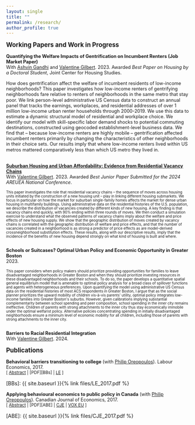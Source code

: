 ```yaml
---
layout: single
title: ""
permalink: /research/
author_profile: true
---
```


<span style="font-size:1.2em;">**Working Papers and Work in Progress**</span>

<span style="font-size:.9em;">**Quantifying the Welfare Impacts of Gentrification on Incumbent Renters (Job Market Paper)**</span>
<br/>
<span style="font-size:.9em; margin-top: -5px;">With [Ashvin Gandhi](https://www.anderson.ucla.edu/faculty-and-research/strategy/faculty/gandhi) and [Valentine Gilbert](https://valentinegilbert.github.io/). 2023. Awarded *Best Paper on Housing by a Doctoral Student*, Joint Center for Housing Studies.</span>
<br/>

<div style="font-size: .9em; line-height: 1.2;">
How does gentrification affect the welfare of incumbent residents of low-income neighborhoods? This paper investigates how low-income renters of gentrifying neighborhoods fare relative to renters of neighborhoods in the same metro that stay poor. We link person-level administrative US Census data to construct an annual panel that tracks the earnings, workplaces, and residential addresses of over 1 million low-income urban renter households through 2000-2019. We use this data to estimate a dynamic structural model of residential and workplace choice. We identify our model with skill-specific labor demand shocks to potential commuting destinations, constructed using geocoded establishment-level business data. We find that – because low-income renters are highly mobile – gentrification affected incumbent renters primarily by changing the characteristics of other neighborhoods in their choice sets. Our results imply that where low-income renters lived within US metros mattered comparatively less than which US metro they lived in. 
  <br><br/>
</div>

<span style="font-size:.9em;">**[Suburban Housing and Urban Affordability: Evidence from Residential Vacancy Chains](https://valentinegilbert.github.io/files/gilbert_jmp.pdf)**</span>
<br/>
<span style="font-size:.9em; margin-top: -5px;">With [Valentine Gilbert](https://valentinegilbert.github.io/). 2023. Awarded *Best Junior Paper Submitted for the 2024 AREUEA National Conference*.</span>
<br/>

<span style="font-size:.7em;">
This paper investigates the role that residential vacancy chains – the sequence of moves across housing units initiated by the construction of a new housing unit – play in linking different housing submarkets. We focus in particular on how the market for suburban single-family homes affects the market for dense urban housing in multifamily buildings. Using administrative data on the residential histories of the U.S. population, we describe the distribution of vacancies created by different kinds of new housing. A key finding is that vacancy chains end quickly, with 90% ending within three rounds of moves. We then conduct a simulation exercise to understand what the observed patterns of vacancy chains imply about the welfare and price effects of new housing supply. We show that the geographic distribution of moves created by vacancy chains is correlated with the geographic distribution of welfare and price effects, and that the number of vacancies created in a neighborhood is as strong a predictor of price effects as are model-derived crossneighborhood substitution effects. These results, along with our descriptive results, imply that the incidence of the benefits of new housing depend strongly on what kind of housing is built and where.
<br><br/>
</span>

<span style="font-size:.9em;">**Schools or Suitcases? Optimal Urban Policy and Economic Opportunity in Greater Boston**</span>
<br/>
<span style="font-size:.9em; margin-top: -5px;">2023.</span>
<br/>

<span style="font-size:.7em;">
This paper considers when policy makers should prioritize providing opportunities for families to leave disadvantaged neighborhoods in Greater Boston and when they should prioritize investing resources in these disadvantaged neighborhoods and their schools. To do so, the paper develops a quantitative spatial general equilibrium model that is amenable to optimal policy analysis for a broad class of spillover functions and agents with heterogeneous preferences. Upon quantifying the model using administrative US Census data on the residential histories of most ACS respondents in Greater Boston, I argue that as the social planner prioritizes the upward mobility of children vis-à-vis parents' utility, optimal policy integrates low-income families into Greater Boston's suburbs. However, given calibrations implying substantial complementarity between school spending and peer composition, school spending in the inner city remains ineffective. Children of parents with strong attachments to the inner city thus stay economically immobile under the optimal welfarist policy. Alternative policies concentrating spending in initially disadvantaged neighborhoods ensure a minimum level of economic mobility for all children, including those of parents with strong attachments to the inner city.
<br><br/>
</span>

<span style="font-size:.9em;">**Barriers to Racial Residential Integration**</span>
<br/>
<span style="font-size:.9em; margin-top: -5px;">With [Valentine Gilbert](https://valentinegilbert.github.io/). 2024.</span>
<br/>

<span style="font-size:1.2em;">**Publications**</span>

<span style="font-size:.9em;">**Behavioral barriers transitioning to college** (with [Philip Oreopoulos](https://oreopoulos.faculty.economics.utoronto.ca/)). Labour Economics, 2017.</span>
<br/>
<small>[ <a href="#/" onclick="visib('BBs')">Abstract</a> | [PDF][BBs] | [LE][BBs_LE] ]</small>

<div id="BBs" style="display: none; text-align: justify; line-height: 1.2;">
  <small>
    This paper presents a review of mostly experimental evidence demonstrating the potential usefulness of simplifying the college admission and enrollment process. Seemingly small differences in the process of students transitioning to college often determine whether some matriculate or not. Behavioral models that imply the possibility of sub-optimal long-run outcomes may be needed to better explain these results. We argue that the model which fits the results best is one where some students are inattentive to their college possibilities and therefore let opportunity slip by. Making the process to get to college easier and more salient helps offset this inattentiveness and prevents some exiting high school from falling through the cracks.
  </small>
  <br><br/>
</div>

[BBs]: {{ site.baseurl }}{% link files/LE_2017.pdf %}

[BBs_LE]: https://www.sciencedirect.com/science/article/pii/S0927537117300556

<span style="font-size:.9em;">**Applying behavioural economics to public policy in Canada** (with [Philip Oreopoulos](https://oreopoulos.faculty.economics.utoronto.ca/)). Canadian Journal of Economics, 2017.</span>
<br/>
<small>[ <a href="#/" onclick="visib('ABE')">Abstract</a> | [PDF][ABE] | [CJE][ABE_CJE] | [VOX EU][ABE_VOX] ]</small>

<div id="ABE" style="display: none; text-align: justify; line-height: 1.2;">
  <small>
    Behavioural economics incorporates ideas from psychology, sociology and neuroscience to better predict how individuals make long-term decisions. Often the ideas adopted include present or inattention bias, both potentially leading to suboptimal outcomes. But these models also point to opportunities for effective, low-cost government policies that can have meaningful positive effects on people's long-term well-being. The last decade has been marked by a growing interest from governments the world over in using behavioural economics to inform policy decisions. This is true of Canada as well. In this paper we discuss the increasingly important role behavioural economics plays in Canadian public policy. We first contextualize government policies that have incorporated insights from behavioural economics by outlining a collection of models of intertemporal choice. We then present examples of public policy initiatives that are based upon findings in the field, placing particular emphasis on Canadian initiatives. We also document future opportunities, challenges and limitations.
  </small>
  <br><br/>
</div>

[ABE]: {{ site.baseurl }}{% link files/CJE_2017.pdf %}

[ABE_CJE]: https://onlinelibrary.wiley.com/doi/abs/10.1111/caje.12272

[ABE_VOX]: https://cepr.org/voxeu/columns/when-behavioural-economics-meets-randomised-control-trials-examples-canadian-public

<script>
 function visib(id) {
  var x = document.getElementById(id);
  if (x.style.display === "block") {
    x.style.display = "none";
  } else {
    x.style.display = "block";
  }
}
</script>
